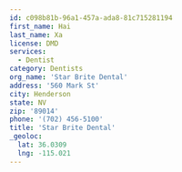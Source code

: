 ```yaml
---
id: c098b81b-96a1-457a-ada8-81c715281194
first_name: Hai
last_name: Xa
license: DMD
services:
  - Dentist
category: Dentists
org_name: 'Star Brite Dental'
address: '560 Mark St'
city: Henderson
state: NV
zip: '89014'
phone: '(702) 456-5100'
title: 'Star Brite Dental'
_geoloc:
  lat: 36.0309
  lng: -115.021
---
```

